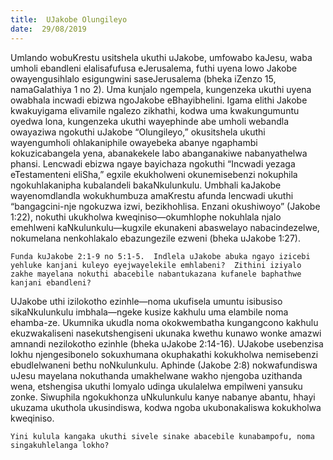 ```yaml
---
title:  UJakobe Olungileyo
date:  29/08/2019
---
```


Umlando wobuKrestu usitshela ukuthi uJakobe, umfowabo kaJesu, waba umholi ebandleni elalisafufusa eJerusalema, futhi uyena lowo Jakobe owayengusihlalo esigungwini saseJerusalema (bheka iZenzo 15, namaGalathiya 1 no 2).  Uma kunjalo ngempela, kungenzeka ukuthi uyena owabhala incwadi ebizwa ngoJakobe eBhayibhelini. Igama elithi Jakobe kwakuyigama elivamile ngalezo zikhathi, kodwa uma kwakungumuntu oyedwa lona, kungenzeka ukuthi wayephinde abe umholi webandla owayaziwa ngokuthi uJakobe “Olungileyo,” okusitshela ukuthi wayengumholi ohlakaniphile owayebeka abanye ngaphambi kokuzicabangela yena, abanakekele labo abanganakiwe nabanyathelwa phansi. Lencwadi ebizwa ngaye bayichaza ngokuthi “Incwadi yezaga eTestamenteni eliSha,” egxile ekukholweni okunemisebenzi nokuphila ngokuhlakanipha kubalandeli bakaNkulunkulu. Umbhali kaJakobe wayenomdlandla wokukhumbuza amaKrestu afunda lencwadi ukuthi “bangagcini-nje ngokuzwa izwi, bezikhohlisa.  Enzani okushiwoyo” (Jakobe 1:22), nokuthi ukukholwa kweqiniso—okumhlophe nokuhlala njalo emehlweni kaNkulunkulu—kugxile ekunakeni abaswelayo nabacindezelwe, nokumelana nenkohlakalo ebazungezile ezweni (bheka uJakobe 1:27).

`Funda kuJakobe 2:1-9 no 5:1-5.  Indlela uJakobe abuka ngayo izicebi yehluke kanjani kuleyo eyejwayelekile emhlabeni?  Zithini iziyalo zakhe mayelana nokuthi abacebile nabantukazana kufanele baphathwe kanjani ebandleni?`

UJakobe uthi izilokotho ezinhle—noma ukufisela umuntu isibusiso sikaNkulunkulu imbhala—ngeke kusize kakhulu uma elambile noma ehamba-ze.  Ukumnika ukudla noma okokwembatha kungangcono kakhulu ekuzwakaliseni nasekutshengiseni ukunaka kwethu kunawo wonke amazwi amnandi nezilokotho ezinhle (bheka uJakobe 2:14-16).  UJakobe usebenzisa lokhu njengesibonelo sokuxhumana okuphakathi kokukholwa nemisebenzi ebudlelwaneni bethu noNkulunkulu.  Aphinde (Jakobe 2:8) nokwafundiswa uJesu mayelana nokuthanda umakhelwane wakho njengoba uzithanda wena, etshengisa ukuthi lomyalo udinga ukulalelwa empilweni yansuku zonke.  Siwuphila ngokukhonza uNkulunkulu kanye nabanye abantu, hhayi ukuzama ukuthola ukusindiswa, kodwa ngoba ukubonakaliswa kokukholwa kweqiniso.

`Yini kulula kangaka ukuthi sivele sinake abacebile kunabampofu, noma singakuhlelanga lokho?`